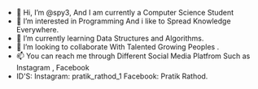 - 👋 Hi, I’m @spy3, And I am currently a Computer Science Student
- 👀 I’m interested in Programming And i like to Spread Knowledge Everywhere.
- 🌱 I’m currently learning Data Structures and Algorithms.
- 💞️ I’m looking to collaborate With Talented Growing Peoples .
- 📫 You can reach me through Different Social Media Platfrom Such as Instagram , Facebook
-    ID'S:  Instagram: pratik_rathod_1
            Facebook: Pratik Rathod.


<!---
spy3/spy3 is a ✨ special ✨ repository because its `README.md` (this file) appears on your GitHub profile.
You can click the Preview link to take a look at your changes.
--->
